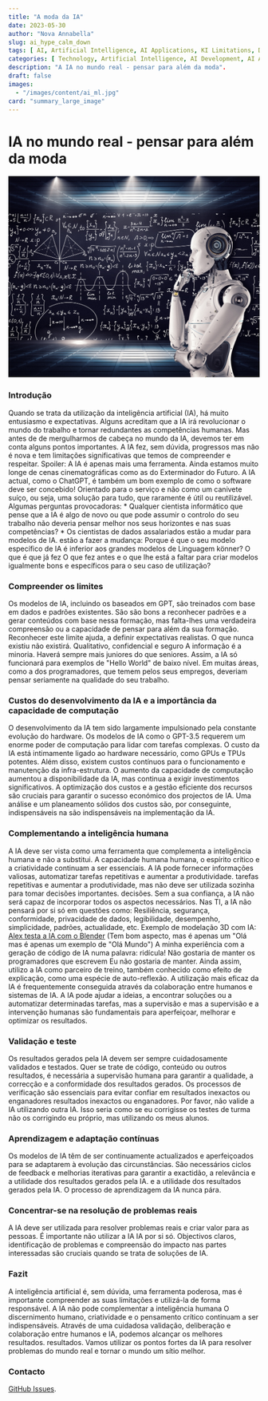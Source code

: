 ```yaml
---
title: "A moda da IA"
date: 2023-05-30
author: "Nova Annabella"
slug: ai_hype_calm_down
tags: [ AI, Artificial Intelligence, AI Applications, KI Limitations, Development, Validation, Collaboration, Continuous Learning, Problem Solving ]
categories: [ Technology, Artificial Intelligence, AI Development, AI Applications ]
description: "A IA no mundo real - pensar para além da moda".
draft: false
images:
  - "/images/content/ai_ml.jpg"
card: "summary_large_image"
---
```




# IA no mundo real - pensar para além da moda

[![ai_ml](/images/content/ai_ml.jpg)](https://en.wikipedia.org/wiki/Weak_artificial_intelligence)

### Introdução

Quando se trata da utilização da inteligência artificial (IA), há muito entusiasmo e expectativas. Alguns acreditam que
a IA irá revolucionar o mundo do trabalho e tornar redundantes as competências humanas. Mas antes de de mergulharmos de
cabeça no mundo da IA, devemos ter em conta alguns pontos importantes. A IA fez, sem dúvida, progressos mas não é nova e
tem limitações significativas que temos de compreender e respeitar. Spoiler: A IA é apenas mais uma ferramenta. Ainda
estamos muito longe de cenas cinematográficas como as do Exterminador do Futuro. A IA actual, como o ChatGPT, é também
um bom exemplo de como o software deve ser concebido! Orientado para o serviço e não como um canivete suíço, ou seja,
uma solução para tudo, que raramente é útil ou reutilizável. Algumas perguntas provocadoras: * Qualquer cientista
informático que pense que a IA é algo de novo ou que pode assumir o controlo do seu trabalho não deveria  pensar melhor
nos seus horizontes e nas suas competências? * Os cientistas de dados assalariados estão a mudar para modelos de IA.
estão a fazer a mudança: Porque é que o seu modelo específico de IA é inferior aos grandes modelos de Linguagem könner?
O que é que já fez  O que fez antes e o que lhe está a faltar para criar modelos igualmente bons e específicos para o
seu caso de utilização?

### Compreender os limites

Os modelos de IA, incluindo os baseados em GPT, são treinados com base em dados e padrões existentes. São são bons a
reconhecer padrões e a gerar conteúdos com base nessa formação, mas falta-lhes uma verdadeira compreensão ou a
capacidade de pensar para além da sua formação. Reconhecer este limite ajuda, a definir expectativas realistas. O que
nunca existiu não existirá. Qualitativo, confidencial e seguro A informação é a minoria. Haverá sempre mais juniores do
que seniores. Assim, a IA só funcionará para exemplos de "Hello World" de baixo nível. Em muitas áreas, como a dos
programadores, que temem pelos seus empregos, deveriam pensar seriamente na qualidade do seu trabalho.

### Custos do desenvolvimento da IA e a importância da capacidade de computação

O desenvolvimento da IA tem sido largamente impulsionado pela constante evolução do hardware. Os modelos de IA como o
GPT-3.5 requerem um enorme poder de computação para lidar com tarefas complexas. O custo da IA está intimamente ligado
ao hardware necessário, como GPUs e TPUs potentes. Além disso, existem custos contínuos para o funcionamento e
manutenção da infra-estrutura. O aumento da capacidade de computação aumentou a disponibilidade da IA, mas continua a
exigir investimentos significativos. A optimização dos custos e a gestão eficiente dos recursos são cruciais para
garantir o sucesso económico dos projectos de IA. Uma análise e um planeamento sólidos dos custos são, por conseguinte,
indispensáveis na são indispensáveis na implementação da IA.

### Complementando a inteligência humana

A IA deve ser vista como uma ferramenta que complementa a inteligência humana e não a substitui. A capacidade humana
humana, o espírito crítico e a criatividade continuam a ser essenciais. A IA pode fornecer informações valiosas,
automatizar tarefas repetitivas e aumentar a produtividade. tarefas repetitivas e aumentar a produtividade, mas não deve
ser utilizada sozinha para tomar decisões importantes. decisões. Sem a sua confiança, a IA não será capaz de incorporar
todos os aspectos necessários. Nas TI, a IA não pensará por si só em questões como: Resiliência, segurança,
conformidade, privacidade de dados, legibilidade, desempenho, simplicidade, padrões, actualidade, etc. Exemplo de
modelação 3D com IA: [Alex testa a IA com o Blender](https://www.youtube.com/watch?v=x60zHw_z4NM&t=460s) (Tem bom
aspecto, mas é apenas um "Olá mas é apenas um exemplo de "Olá Mundo") A minha experiência com a geração de código de IA
numa palavra: ridícula! Não gostaria de manter os programadores que escrevem Eu não gostaria de manter. Ainda assim,
utilizo a IA como parceiro de treino, também conhecido como efeito de explicação, como uma espécie de auto-reflexão. A
utilização mais eficaz da IA é frequentemente conseguida através da colaboração entre humanos e sistemas de IA. A IA
pode ajudar a ideias, a encontrar soluções ou a automatizar determinadas tarefas, mas a supervisão e mas a supervisão e
a intervenção humanas são fundamentais para aperfeiçoar, melhorar e optimizar os resultados.

### Validação e teste

Os resultados gerados pela IA devem ser sempre cuidadosamente validados e testados. Quer se trate de código, conteúdo ou
outros resultados, é necessária a supervisão humana para garantir a qualidade, a correcção e a conformidade dos
resultados gerados. Os processos de verificação são essenciais para evitar confiar em resultados inexactos ou
enganadores resultados inexactos ou enganadores. Por favor, não valide a IA utilizando outra IA. Isso seria como se eu
corrigisse os testes de turma não os corrigindo eu próprio, mas utilizando os meus alunos.

### Aprendizagem e adaptação contínuas

Os modelos de IA têm de ser continuamente actualizados e aperfeiçoados para se adaptarem à evolução das circunstâncias.
São necessários ciclos de feedback e melhorias iterativas para garantir a exactidão, a relevância e a utilidade dos
resultados gerados pela IA. e a utilidade dos resultados gerados pela IA. O processo de aprendizagem da IA nunca pára.

### Concentrar-se na resolução de problemas reais

A IA deve ser utilizada para resolver problemas reais e criar valor para as pessoas. É importante não utilizar a IA IA
por si só. Objectivos claros, identificação de problemas e compreensão do impacto nas partes interessadas são cruciais
quando se trata de soluções de IA.

### Fazit

A inteligência artificial é, sem dúvida, uma ferramenta poderosa, mas é importante compreender as suas limitações e
utilizá-la de forma responsável. A IA não pode complementar a inteligência humana O discernimento humano, criatividade e
o pensamento crítico continuam a ser indispensáveis. Através de uma cuidadosa validação, deliberação e colaboração entre
humanos e IA, podemos alcançar os melhores resultados. resultados. Vamos utilizar os pontos fortes da IA para resolver
problemas do mundo real e tornar o mundo um sítio melhor.

### Contacto

[GitHub Issues](https://github.com/NovaAnnabella/the_unspoken/issues/new/choose).
